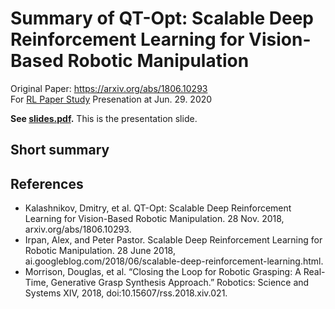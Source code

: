 # Summary of QT-Opt: Scalable Deep Reinforcement Learning for Vision-Based Robotic Manipulation

Original Paper: https://arxiv.org/abs/1806.10293  
For [RL Paper Study](https://github.com/utilForever/rl-paper-study) Presenation at Jun. 29. 2020  

**See [slides.pdf](https://github.com/hyecheol123/Summary_of_QT-Opt/blob/master/slides.pdf).** This is the presentation slide.

## Short summary


## References
- Kalashnikov, Dmitry, et al. QT-Opt: Scalable Deep Reinforcement Learning for Vision-Based Robotic Manipulation. 28 Nov. 2018, arxiv.org/abs/1806.10293.
- Irpan, Alex, and Peter Pastor. Scalable Deep Reinforcement Learning for Robotic Manipulation. 28 June 2018, ai.googleblog.com/2018/06/scalable-deep-reinforcement-learning.html.
- Morrison, Douglas, et al. “Closing the Loop for Robotic Grasping: A Real-Time, Generative Grasp Synthesis Approach.” Robotics: Science and Systems XIV, 2018, doi:10.15607/rss.2018.xiv.021.